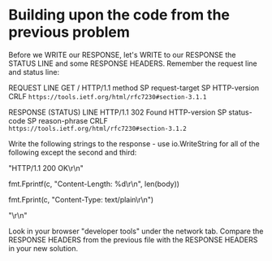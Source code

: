 # Building upon the code from the previous problem

Before we WRITE our RESPONSE, let's WRITE to our RESPONSE the STATUS LINE and some RESPONSE HEADERS. Remember the request line and status line:

REQUEST LINE
GET / HTTP/1.1
method SP request-target SP HTTP-version CRLF
`https://tools.ietf.org/html/rfc7230#section-3.1.1`

RESPONSE (STATUS) LINE
HTTP/1.1 302 Found
HTTP-version SP status-code SP reason-phrase CRLF
`https://tools.ietf.org/html/rfc7230#section-3.1.2`

Write the following strings to the response - use io.WriteString for all of the following except the second and third:

"HTTP/1.1 200 OK\r\n"

fmt.Fprintf(c, "Content-Length: %d\r\n", len(body))

fmt.Fprint(c, "Content-Type: text/plain\r\n")

"\r\n"

Look in your browser "developer tools" under the network tab. Compare the RESPONSE HEADERS from the previous file with the RESPONSE HEADERS in your new solution.
